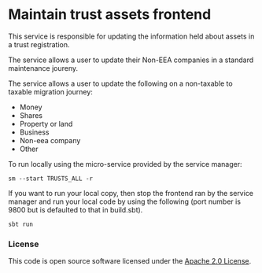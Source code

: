 # Maintain trust assets frontend

This service is responsible for updating the information held about assets in a trust registration.

The service allows a user to update their Non-EEA companies in a standard maintenance joureny.

The service allows a user to update the following on a non-taxable to taxable migration journey:
- Money
- Shares
- Property or land
- Business
- Non-eea company
- Other

To run locally using the micro-service provided by the service manager:

```
sm --start TRUSTS_ALL -r
```

If you want to run your local copy, then stop the frontend ran by the service manager and run your local code by using the following (port number is 9800 but is defaulted to that in build.sbt).

```
sbt run
```

### License

This code is open source software licensed under the [Apache 2.0 License]("http://www.apache.org/licenses/LICENSE-2.0.html").

